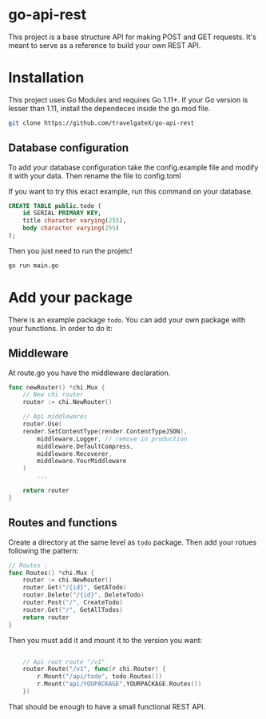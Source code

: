# go-api-rest 

This project is a base structure API for making POST and GET requests. It's meant to serve as a reference to build your own REST API. 

# Installation
This project uses Go Modules and requires Go 1.11+. If your Go version is lesser than 1.11, install the dependeces inside the go.mod file.
```bash
git clone https://github.com/travelgateX/go-api-rest
```
## Database configuration
To add your database configuration take the config.example file and modify it with your data. Then rename the file to config.toml

If you want to try this exact example, run this command on your database.
```sql
CREATE TABLE public.todo (
    id SERIAL PRIMARY KEY,
    title character varying(255),
    body character varying(255)
);
```
Then you just need to run the projetc!
```bash
go run main.go
```

# Add your package
There is an example package <code>todo</code>. You can add your own package with your functions. In order to do it:

## Middleware
At route.go you have the middleware declaration.

```go
func newRouter() *chi.Mux {
	// New chi router
	router := chi.NewRouter()

	// Api middlewares
	router.Use(
	render.SetContentType(render.ContentTypeJSON),
		middleware.Logger, // remove in production
		middleware.DefaultCompress,
		middleware.Recoverer,
		middleware.YourMiddleware
	)
        ...

	return router
}
```

## Routes and functions
Create a directory at the same level as <code>todo</code> package.
Then add your rotues following the pattern: 
```go
// Routes :
func Routes() *chi.Mux {
	router := chi.NewRouter()
	router.Get("/{id}", GetATodo)
	router.Delete("/{id}", DeleteTodo)
	router.Post("/", CreateTodo)
	router.Get("/", GetAllTodos)
	return router
}
```

Then you must add it and mount it to the version you want:

```go

	// Api root route "/v1"
	router.Route("/v1", func(r chi.Router) {
        r.Mount("/api/todo", todo.Routes())
        r.Mount("api/YOUPACKAGE",YOURPACKAGE.Routes())
	})
```

That should be enough to have a small functional REST API.
